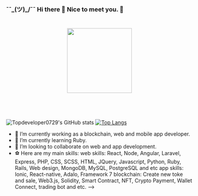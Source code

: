 ### ¯¯\_(ツ)\_/¯¯ Hi there 👋 Nice to meet you. 🍻
<div align="center" style="margin: 40px 0">
    <a href="https://github.com/Dev-1102/github-profile-views-counter">
        <img width="175px" src="https://komarev.com/ghpvc/?username=Dev-1102&color=DE002D">
    </a>
</div>

<br/>

![Topdeveloper0729's GitHub stats](https://github-readme-stats.vercel.app/api?username=fhrryDeveloper&show_icons=true)
[![Top Langs](https://github-readme-stats.vercel.app/api/top-langs/?username=fhrryDeveloper&layout=compact)](https://github.com/anuraghazra/github-readme-stats)

- 🔭 I’m currently working as a blockchain, web and mobile app developer.
- 🌱 I’m currently learning Ruby.
- 👯 I’m looking to collaborate on web and app development.
- ⚽ Here are my main skills:
        web skills: React, Node, Angular, Laravel, Express, PHP, CSS, SCSS, HTML, JQuery, Javascript, Python, Ruby, Rails, Web design, MongoDB, MySQL, PostgreSQL and etc
        app skills: Ionic, React-native, Adalo, Framework 7
        blockchain: Create new toke and sale, Web3.js, Solidity, Smart Contract, NFT, Crypto Payment, Wallet Connect, trading bot and etc.
  -->
